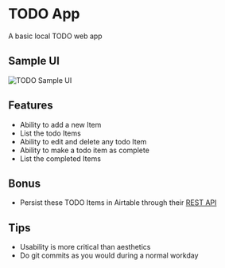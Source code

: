 # TODO App

A basic local TODO web app

## Sample UI

![TODO Sample UI](todo-ui.png)

## Features

- Ability to add a new Item
- List the todo Items
- Ability to edit and delete any todo Item
- Ability to make a todo item as complete
- List the completed Items

## Bonus

- Persist these TODO Items in Airtable through their [REST API](https://airtable.com/api)

## Tips

- Usability is more critical than aesthetics
- Do git commits as you would during a normal workday
